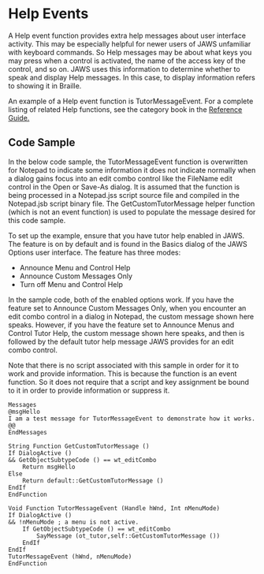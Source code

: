 # Help Events

A Help event function provides extra help messages about user interface
activity. This may be especially helpful for newer users of JAWS
unfamiliar with keyboard commands. So Help messages may be about what
keys you may press when a control is activated, the name of the access
key of the control, and so on. JAWS uses this information to determine
whether to speak and display Help messages. In this case, to display
information refers to showing it in Braille.

An example of a Help event function is TutorMessageEvent. For a complete
listing of related Help functions, see the category book in the
[Reference Guide.](../Reference_Guide.html)

## Code Sample

In the below code sample, the TutorMessageEvent function is overwritten
for Notepad to indicate some information it does not indicate normally
when a dialog gains focus into an edit combo control like the FileName
edit control in the Open or Save-As dialog. It is assumed that the
function is being processed in a Notepad.jss script source file and
compiled in the Notepad.jsb script binary file. The
GetCustomTutorMessage helper function (which is not an event function)
is used to populate the message desired for this code sample.

To set up the example, ensure that you have tutor help enabled in JAWS.
The feature is on by default and is found in the Basics dialog of the
JAWS Options user interface. The feature has three modes:

- Announce Menu and Control Help
- Announce Custom Messages Only
- Turn off Menu and Control Help

In the sample code, both of the enabled options work. If you have the
feature set to Announce Custom Messages Only, when you encounter an edit
combo control in a dialog in Notepad, the custom message shown here
speaks. However, if you have the feature set to Announce Menus and
Control Tutor Help, the custom message shown here speaks, and then is
followed by the default tutor help message JAWS provides for an edit
combo control.

Note that there is no script associated with this sample in order for it
to work and provide information. This is because the function is an
event function. So it does not require that a script and key assignment
be bound to it in order to provide information or suppress it.

    Messages
    @msgHello
    I am a test message for TutorMessageEvent to demonstrate how it works.
    @@
    EndMessages

    String Function GetCustomTutorMessage ()
    If DialogActive ()
    && GetObjectSubtypeCode () == wt_editCombo
        Return msgHello
    Else
        Return default::GetCustomTutorMessage ()
    EndIf
    EndFunction

    Void Function TutorMessageEvent (Handle hWnd, Int nMenuMode)
    If DialogActive ()
    && !nMenuMode ; a menu is not active.
        If GetObjectSubtypeCode () == wt_editCombo
            SayMessage (ot_tutor,self::GetCustomTutorMessage ())
        EndIf
    EndIf
    TutorMessageEvent (hWnd, nMenuMode)
    EndFunction
